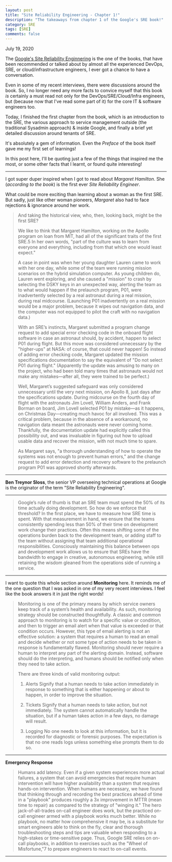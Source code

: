 ```yaml
---
layout: post
title: "Site Reliability Engineering - Chapter 1!"
description: "The takeaways from chapter 1 of the Google's SRE book!"
category: SRE
tags: [SRE]
comments: false
---
```


July 19, 2020

The [Google's Site Reliability Enginnering](https://landing.google.com/sre/sre-book/toc/index.html) is the one of the books, that have been recommended or talked about by almost all the experienced DevOps, SRE, or cloud/infrastructure engineers, I ever got a chance to have a conversation.

Even in some of my recent interviews, there were discussions around the book. So, I no longer need any more facts to convice myself that this book *is* certainly a must read not only for the DevOps/SRE/Cloud/Infra engineers, but (because now that I've read some part of it) for the core IT & software engineers too.

Today, I finished the first chapter from the book, which is an introduction to the SRE, the various approach to service management outside (the traditional Sysadmin approach) & inside Google, and finally a brief yet detailed discussion around tenants of SRE.

It's absolutely a gem of information. Even the *Preface* of the book itself gave me my first set of learnings!

In this post here, I'll be quoting just a few of the things that inspired me the most, or some other facts that I learnt, or found quite interesting!

---

I got super duper inspired when I got to read about *Margaret Hamilton*. She (*according to the book*) is the first ever *Site Reliability Engineer*.

What could be more exciting than learning about a woman as the first SRE. But sadly, just like other woman pioneers, *Margaret* also had to face rejections & ignorance around her work.

>And taking the historical view, who, then, looking back, might be the first SRE?
>
>We like to think that Margaret Hamilton, working on the Apollo program on loan from MIT, had all of the significant traits of the first SRE.5 In her own words, "part of the culture was to learn from everyone and everything, including from that which one would least expect."
>
>A case in point was when her young daughter Lauren came to work with her one day, while some of the team were running mission scenarios on the hybrid simulation computer. As young children do, Lauren went exploring, and she caused a "mission" to crash by selecting the DSKY keys in an unexpected way, alerting the team as to what would happen if the prelaunch program, P01, were inadvertently selected by a real astronaut during a real mission, during real midcourse. (Launching P01 inadvertently on a real mission would be a major problem, because it wipes out navigation data, and the computer was not equipped to pilot the craft with no navigation data.)
>
>With an SRE’s instincts, Margaret submitted a program change request to add special error checking code in the on­board flight software in case an astronaut should, by accident, happen to select P01 during flight. But this move was considered unnecessary by the "higher-ups" at NASA: of course, that could never happen! So instead of adding error checking code, Margaret updated the mission specifications documentation to say the equivalent of "Do not select P01 during flight." (Apparently the update was amusing to many on the project, who had been told many times that astronauts would not make any mistakes—after all, they were trained to be perfect.)
>
>Well, Margaret’s suggested safeguard was only considered unnecessary until the very next mission, on Apollo 8, just days after the specifications update. During midcourse on the fourth day of flight with the astronauts Jim Lovell, William Anders, and Frank Borman on board, Jim Lovell selected P01 by mistake—as it happens, on Christmas Day—creating much havoc for all involved. This was a critical problem, because in the absence of a workaround, no navigation data meant the astronauts were never coming home. Thankfully, the documentation update had explicitly called this possibility out, and was invaluable in figuring out how to upload usable data and recover the mission, with not much time to spare.
>
>As Margaret says, "a thorough understanding of how to operate the systems was not enough to prevent human errors," and the change request to add error detection and recovery software to the prelaunch program P01 was approved shortly afterwards.

---

**Ben Treynor Sloss**, the senior VP overseeing technical operations at Google is the originator of the term "Site Reliability Engineering".

---

>Google’s rule of thumb is that an SRE team must spend the 50% of its time actually doing development. So how do we enforce that threshold? In the first place, we have to measure how SRE time is spent. With that measurement in hand, we ensure that the teams consistently spending less than 50% of their time on development work change their practices. Often this means shifting some of the operations burden back to the development team, or adding staff to the team without assigning that team additional operational responsibilities. Consciously maintaining this balance between ops and development work allows us to ensure that SREs have the bandwidth to engage in creative, autonomous engineering, while still retaining the wisdom gleaned from the operations side of running a service.

---

I want to quote this whole section around **Monitoring** here. It reminds me of the one question that I was asked in one of my very recent interviews. I feel like the book answers it in just the right words!

>Monitoring is one of the primary means by which service owners keep track of a system’s health and availability. As such, monitoring strategy should be constructed thoughtfully. A classic and common approach to monitoring is to watch for a specific value or condition, and then to trigger an email alert when that value is exceeded or that condition occurs. However, this type of email alerting is not an effective solution: a system that requires a human to read an email and decide whether or not some type of action needs to be taken in response is fundamentally flawed. Monitoring should never require a human to interpret any part of the alerting domain. Instead, software should do the interpreting, and humans should be notified only when they need to take action.
>
>There are three kinds of valid monitoring output:
>
> 1. Alerts
Signify that a human needs to take action immediately in response to something that is either happening or about to happen, in order to improve the situation.
>
> 2. Tickets
>Signify that a human needs to take action, but not immediately. The system cannot automatically handle the situation, but if a human takes action in a few days, no damage will result.
>
> 3. Logging
>No one needs to look at this information, but it is recorded for diagnostic or forensic purposes. The expectation is that no one reads logs unless something else prompts them to do so.

---

**Emergency Response**

>Humans add latency. Even if a given system experiences more actual failures, a system that can avoid emergencies that require human intervention will have higher availability than a system that requires hands-on intervention. When humans are necessary, we have found that thinking through and recording the best practices ahead of time in a "playbook" produces roughly a 3x improvement in MTTR (mean time to repair) as compared to the strategy of "winging it." The hero jack-of-all-trades on-call engineer does work, but the practiced on-call engineer armed with a playbook works much better. While no playbook, no matter how comprehensive it may be, is a substitute for smart engineers able to think on the fly, clear and thorough troubleshooting steps and tips are valuable when responding to a high-stakes or time-sensitive page. Thus, Google SRE relies on on-call playbooks, in addition to exercises such as the "Wheel of Misfortune,"7 to prepare engineers to react to on-call events.

---


